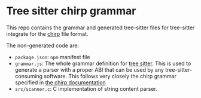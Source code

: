 # Tree sitter chirp grammar

This repo contains the grammar and generated tree-sitter files for tree-sitter
integrate for the [chirp](https://cuicui.nicopap.ch/chirp/index.html) file format.

The non-generated code are:

- `package.json`: `npm` manifest file
- `grammar.js`: The whole grammar definition for [tree sitter]. This is used to
  generate a parser with a proper ABI that can be used by any tree-sitter-consuming
  software. This follows very closely the chirp grammar specified in [the chirp documentation]
- `src/scanner.c`: C implementation of string content parser.

[tree sitter]: https://tree-sitter.github.io/tree-sitter/creating-parsers#writing-the-grammar
[the chirp documentation]: https://cuicui.nicopap.ch/chirp/index.html#grammar
